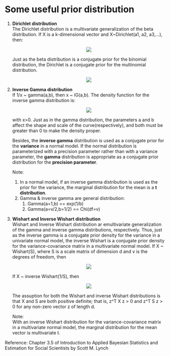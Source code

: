 # Some useful prior distribution
1. **Dirichlet distribution**<br/>
   The Dirichlet distribution is a multivariate generalization of the beta distribution. If X is a k-dimensional vector and X~Dirichlet(a1, a2, a3,...), then:
   <p align="center">
     <img src="https://drive.google.com/uc?export=view&id=1vqq8XPqpCnIzo-ptsIAe2kFMJYE96HHS"></p>
   Just as the beta distribution is a conjugate prior for the binomial distribution, the Dirichlet is a conjugate prior for the multinomial distribution.
   <p align="center">
     <img src="https://drive.google.com/uc?export=view&id=1SYZeE4_kubcR9XVUIYmKVN8tTJ6nUur_"></p>

2. **Inverse Gamma distribution**<br/>
   If 1/x ~ gamma(a,b), then x ~ IG(a,b). The density function for the inverse gamma distribution is:
   <p align="center">
     <img src="https://drive.google.com/uc?export=view&id=1JXT89IH-WqkUEexgSfvSIXY5JrUgKei_"></p>
   with x>0. Just as in the gamma distribution, the parameters a and b affect the shape and scale of the curve(respectively), and both must be greater than 0 to make the density proper.
   
   Besides, the **inverse gamma** distribution is used as a conjugate prior for the **variance** in a normal model. If the normal distribution is parameterized with a precision parameter rather than with a variance parameter, the **gamma** distribution is appropriate as a conjugate prior distribution for the **precision parameter**. 
   
   Note: <br/>
   1. In a normal model, if an inverse gamma distribution is used as the prior for the variance, the marginal distribution for the mean is a **t distribution**.
   2. Gamma & inverse gamma are general distribution: 
      1. Gamma(a=1,b) == exp(1/b)
      2. Gamma(a=v/2,b=1/2) == Chi(df=v)

3. **Wishart and Inverse Wishart distribution**<br/>
   Wishart and Inverse Wishart distribution ar emultivariate generalization of the gamma and inverse gamma distributions, respectively. Thus, just as the inverse gamma is a conjugate prior density for the variance in a univariate normal model, the inverse Wishart is a conjugate prior density for the variance-covariance matrix in a multivariate normal model. 
   If X ~ Wishart(S), where S is a scale matrix of dimension d and v is the degrees of freedom, then
   <p align="center">
     <img src="https://drive.google.com/uc?export=view&id=1W6IlKGydh2vPNLqW7ARXHBp4PNBi_eC2"></p>
   If X ~ inverse Wishart(1/S), then
   <p align="center">
     <img src="https://drive.google.com/uc?export=view&id=1BvyoaiyF2Qro30OfarRXb9skZ7xOR9ca"></p>
   The assuption for both the Wishart and inverse Wishart distributions is that X and S are both positive definite; that is, z^T X z > 0 and z^T S z > 0 for any non-zero vector z of length d.
   
   Note:<br/>
   With an inverse Wishart distribution for the variance-covariance matrix in a multivariate normal model, the marginal distribution for the mean vector is multivariate t.



Reference: Chapter 3.5 of Introduction to Applied Bayesian Statistics and Estimation for Social Scientists by Scott M. Lynch

